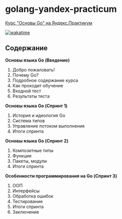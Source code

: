 # golang-yandex-practicum

[Курс "Основы Go" на Яндекс.Практикум](https://practicum.yandex.ru/go-basics/)

[![wakatime](https://wakatime.com/badge/user/b9f860bf-3367-4c77-b755-9d73b4801f3a/project/e4e1fe1b-3c4c-44cf-a377-eb719216ae1d.svg)](https://wakatime.com/badge/user/b9f860bf-3367-4c77-b755-9d73b4801f3a/project/e4e1fe1b-3c4c-44cf-a377-eb719216ae1d)

## Содержание

**Основы языка Go (Введение)**

1. Добро пожаловать!
2. Почему Go?
3. Подробное содержание курса
4. Как проходит обучение
5. Входной тест
6. Результаты теста

**Основы языка Go (Спринт 1)**

1. История и идеология Go
2. Система типов
3. Управление потоком выполнения
4. Итоги спринта

**Основы языка Go (Спринт 2)**

1. Композитные типы
2. Функции
3. Пакеты, модули
4. Итоги спринта

**Особенности программирования на Go (Спринт 3)**

1. ООП
2. Интерфейсы
3. Обработка ошибок
4. Тестирование
5. Итоги спринта
6. Заключение

